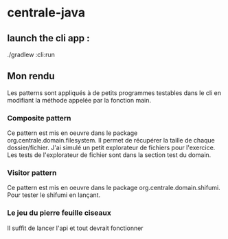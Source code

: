 # centrale-java

## launch the cli app : 

./gradlew :cli:run

## Mon rendu

Les patterns sont appliqués à de petits programmes testables dans le cli en modifiant la méthode
appelée par la fonction main.

### Composite pattern
Ce pattern est mis en oeuvre dans le package org.centrale.domain.filesystem. Il permet de récupérer la 
taille de chaque dossier/fichier. J'ai simulé un petit explorateur de fichiers pour l'exercice. Les tests de
l'explorateur de fichier sont dans la section test du domain.

### Visitor pattern
Ce pattern est mis en oeuvre dans le package org.centrale.domain.shifumi. Pour tester le shifumi en lançant.

### Le jeu du pierre feuille ciseaux
Il suffit de lancer l'api et tout devrait fonctionner
